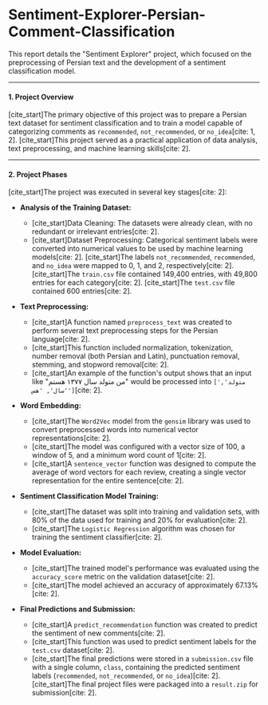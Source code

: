 # Sentiment-Explorer-Persian-Comment-Classification


This report details the "Sentiment Explorer" project, which focused on the preprocessing of Persian text and the development of a sentiment classification model.

---

#### **1. Project Overview**

[cite_start]The primary objective of this project was to prepare a Persian text dataset for sentiment classification and to train a model capable of categorizing comments as `recommended`, `not_recommended`, or `no_idea`[cite: 1, 2]. [cite_start]This project served as a practical application of data analysis, text preprocessing, and machine learning skills[cite: 2].

---

#### **2. Project Phases**

[cite_start]The project was executed in several key stages[cite: 2]:

* **Analysis of the Training Dataset:**
    * [cite_start]Data Cleaning: The datasets were already clean, with no redundant or irrelevant entries[cite: 2].
    * [cite_start]Dataset Preprocessing: Categorical sentiment labels were converted into numerical values to be used by machine learning models[cite: 2]. [cite_start]The labels `not_recommended`, `recommended`, and `no_idea` were mapped to 0, 1, and 2, respectively[cite: 2]. [cite_start]The `train.csv` file contained 149,400 entries, with 49,800 entries for each category[cite: 2]. [cite_start]The `test.csv` file contained 600 entries[cite: 2].

* **Text Preprocessing:**
    * [cite_start]A function named `preprocess_text` was created to perform several text preprocessing steps for the Persian language[cite: 2].
    * [cite_start]This function included normalization, tokenization, number removal (both Persian and Latin), punctuation removal, stemming, and stopword removal[cite: 2].
    * [cite_start]An example of the function's output shows that an input like "من متولد سال ۱۳۷۷ هستم" would be processed into `['متولد', 'سال', 'هس']`[cite: 2].

* **Word Embedding:**
    * [cite_start]The `Word2Vec` model from the `gensim` library was used to convert preprocessed words into numerical vector representations[cite: 2].
    * [cite_start]The model was configured with a vector size of 100, a window of 5, and a minimum word count of 1[cite: 2].
    * [cite_start]A `sentence_vector` function was designed to compute the average of word vectors for each review, creating a single vector representation for the entire sentence[cite: 2].

* **Sentiment Classification Model Training:**
    * [cite_start]The dataset was split into training and validation sets, with 80% of the data used for training and 20% for evaluation[cite: 2].
    * [cite_start]The `Logistic Regression` algorithm was chosen for training the sentiment classifier[cite: 2].

* **Model Evaluation:**
    * [cite_start]The trained model's performance was evaluated using the `accuracy_score` metric on the validation dataset[cite: 2].
    * [cite_start]The model achieved an accuracy of approximately 67.13\%[cite: 2].

* **Final Predictions and Submission:**
    * [cite_start]A `predict_recommendation` function was created to predict the sentiment of new comments[cite: 2].
    * [cite_start]This function was used to predict sentiment labels for the `test.csv` dataset[cite: 2].
    * [cite_start]The final predictions were stored in a `submission.csv` file with a single column, `class`, containing the predicted sentiment labels (`recommended`, `not_recommended`, or `no_idea`)[cite: 2]. [cite_start]The final project files were packaged into a `result.zip` for submission[cite: 2].
